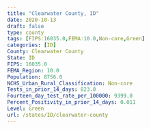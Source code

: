 ```yaml
---
title: "Clearwater County, ID"
date: 2020-10-13
draft: false
type: county
tags: [FIPS:16035.0,FEMA:10.0,Non-core,Green]
categories: [ID]
County: Clearwater County
State: ID
FIPS: 16035.0
FEMA_Region: 10.0
Population: 8756.0
NCHS_Urban_Rural_Classification: Non-core
Tests_in_prior_14_days: 823.0
Fourteen_day_test_rate_per_100000: 9399.0
Percent_Positivity_in_prior_14_days: 0.011
Level: Green
url: /states/ID/clearwater-county
---
```



